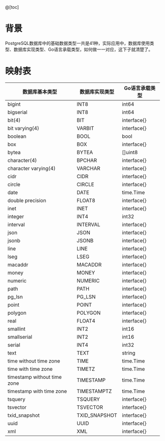 @[toc]
# 背景
PostgreSQL数据库中的基础数据类型一共是41种，实际应用中，数据库使用类型、数据库实现类型、Go语言承载类型，如何做一一对应，这下子就清楚了。

# 映射表
|数据库基本类型|数据库实现类型|Go语言承载类型|
|----|----|----|
|bigint|INT8|int64|
|bigserial|INT8|int64|
|bit(4)|BIT|interface{}|
|bit varying(4)|VARBIT|interface{}|
|boolean|BOOL|bool|
|box|BOX|interface{}|
|bytea|BYTEA|[]uint8|
|character(4)|BPCHAR|interface{}|
|character varying(4)|VARCHAR|interface{}|
|cidr|CIDR|interface{}|
|circle|CIRCLE|interface{}|
|date|DATE|time.Time|
|double precision|FLOAT8|interface{}|
|inet|INET|interface{}|
|integer|INT4|int32|
|interval|INTERVAL|interface{}|
|json|JSON|interface{}|
|jsonb|JSONB|interface{}|
|line|LINE|interface{}|
|lseg|LSEG|interface{}|
|macaddr|MACADDR|interface{}|
|money|MONEY|interface{}|
|numeric|NUMERIC|interface{}|
|path|PATH|interface{}|
|pg_lsn|PG_LSN|interface{}|
|point|POINT|interface{}|
|polygon|POLYGON|interface{}|
|real|FLOAT4|interface{}|
|smallint|INT2|int16|
|smallserial|INT2|int16|
|serial|INT4|int32|
|text|TEXT|string|
|time without time zone|TIME|time.Time|
|time with time zone|TIMETZ|time.Time|
|timestamp without time zone|TIMESTAMP|time.Time|
|timestamp with time zone|TIMESTAMPTZ|time.Time|
|tsquery|TSQUERY|interface{}|
|tsvector|TSVECTOR|interface{}|
|txid_snapshot|TXID_SNAPSHOT|interface{}|
|uuid|UUID|interface{}|
|xml|XML|interface{}|